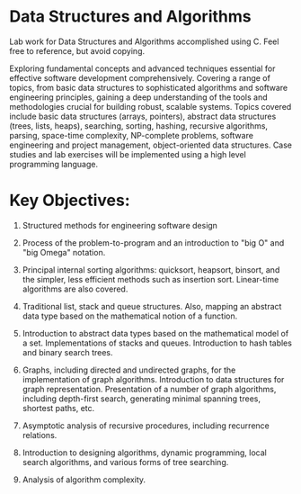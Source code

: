 # Data Structures and Algorithms
Lab work for Data Structures and Algorithms accomplished using C. Feel free to reference, but avoid copying.

Exploring fundamental concepts and advanced techniques essential for effective software development comprehensively. Covering a range of topics, from basic data structures to sophisticated algorithms and software engineering principles, gaining a deep understanding of the tools and methodologies crucial for building robust, scalable systems. Topics covered include basic data structures (arrays, pointers), abstract data structures (trees, lists, heaps), searching, sorting, hashing, recursive algorithms, parsing, space-time complexity, NP-complete problems, software engineering and project management, object-oriented data structures. Case studies and lab exercises will be implemented using a high level programming language.

# Key Objectives:
1. Structured methods for engineering software design
   
3. Process of the problem-to-program and an introduction to "big O" and "big Omega" notation.
   
4. Principal internal sorting algorithms: quicksort, heapsort, binsort, and the simpler, less efficient methods such as insertion sort. Linear-time algorithms are also covered.
   
5. Traditional list, stack and queue structures. Also, mapping an abstract data type based on the mathematical notion of a function.
   
6. Introduction to abstract data types based on the mathematical model of a set. Implementations of stacks and queues. Introduction to hash tables and binary search trees.
    
7. Graphs, including directed and undirected graphs, for the implementation of graph algorithms. Introduction to data structures for graph representation. Presentation of a number of      graph algorithms, including depth-first search, generating minimal spanning trees, shortest paths, etc.
 
8. Asymptotic analysis of recursive procedures, including recurrence relations.
 
9. Introduction to designing algorithms, dynamic programming, local search algorithms, and various forms of tree searching.
 
10. Analysis of algorithm complexity.

